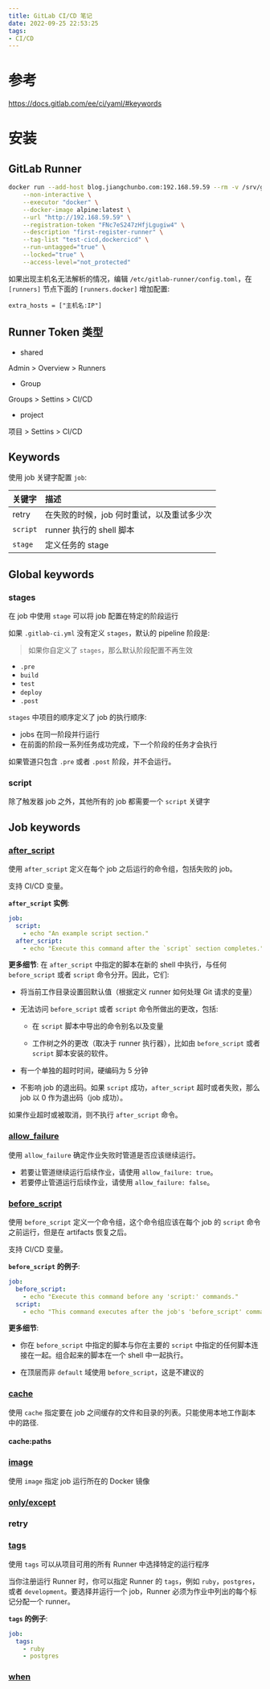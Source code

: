 ```yaml
---
title: GitLab CI/CD 笔记
date: 2022-09-25 22:53:25
tags:
- CI/CD
---
```


# 参考

https://docs.gitlab.com/ee/ci/yaml/#keywords


# 安装

## GitLab Runner


```bash
docker run --add-host blog.jiangchunbo.com:192.168.59.59 --rm -v /srv/gitlab-runner/config:/etc/gitlab-runner gitlab/gitlab-runner register \
    --non-interactive \
    --executor "docker" \
    --docker-image alpine:latest \
    --url "http://192.168.59.59" \
    --registration-token "FNc7eS247zHfjLgugiw4" \
    --description "first-register-runner" \
    --tag-list "test-cicd,dockercicd" \
    --run-untagged="true" \
    --locked="true" \
    --access-level="not_protected"
```


如果出现主机名无法解析的情况，编辑 `/etc/gitlab-runner/config.toml`，在 `[runners]` 节点下面的 `[runners.docker]` 增加配置:

```
extra_hosts = ["主机名:IP"]
```


## Runner Token 类型

- shared

Admin > Overview > Runners

- Group

Groups > Settins > CI/CD

- project

项目 > Settins > CI/CD



## Keywords

使用 job 关键字配置 `job`:

|关键字|描述|
|:-|:-|
|retry|在失败的时候，job 何时重试，以及重试多少次|
|`script`|runner 执行的 shell 脚本|
|`stage`|定义任务的 stage|

## Global keywords



### <span id="stages">stages</span>

在 job 中使用 `stage` 可以将 job 配置在特定的阶段运行

如果 `.gitlab-ci.yml` 没有定义 `stages`，默认的 pipeline 阶段是:

> 如果你自定义了 `stages`，那么默认阶段配置不再生效

- `.pre`
- `build`
- `test`
- `deploy`
- `.post`

`stages` 中项目的顺序定义了 job 的执行顺序:

- jobs 在同一阶段并行运行
- 在前面的阶段一系列任务成功完成，下一个阶段的任务才会执行


如果管道只包含 `.pre` 或者 `.post` 阶段，并不会运行。


### script

除了触发器 job 之外，其他所有的 job 都需要一个 `script` 关键字


## Job keywords


### <a id="after_script" href="https://docs.gitlab.com/ee/ci/yaml/#after_script">after_script</a>

使用 `after_script` 定义在每个 job 之后运行的命令组，包括失败的 job。

支持 CI/CD 变量。

**`after_script` 实例**:

```yml
job:
  script:
    - echo "An example script section."
  after_script:
    - echo "Execute this command after the `script` section completes."
```

**更多细节**:
在 `after_script` 中指定的脚本在新的 shell 中执行，与任何 `before_script` 或者 `script` 命令分开。因此，它们:

- 将当前工作目录设置回默认值（根据定义 runner 如何处理 Git 请求的变量）

- 无法访问 `before_script` 或者 `script` 命令所做出的更改，包括:

    - 在 `script` 脚本中导出的命令别名以及变量

    - 工作树之外的更改（取决于 runner 执行器），比如由 `before_script` 或者 `script` 脚本安装的软件。

- 有一个单独的超时时间，硬编码为 5 分钟

- 不影响 job 的退出码。如果 `script` 成功，`after_script` 超时或者失败，那么 job 以 0 作为退出码（job 成功）。

如果作业超时或被取消，则不执行 `after_script` 命令。


### <a id="allow_failure" href="https://docs.gitlab.com/ee/ci/yaml/#allow_failure">allow_failure</a>

使用 `allow_failure` 确定作业失败时管道是否应该继续运行。

- 若要让管道继续运行后续作业，请使用 `allow_failure: true`。
- 若要停止管道运行后续作业，请使用 `allow_failure: false`。

### <a id="before_script" href="https://docs.gitlab.com/ee/ci/yaml/#before_script">before_script</a>

使用 `before_script` 定义一个命令组，这个命令组应该在每个 job 的 `script` 命令之前运行，但是在 artifacts 恢复之后。



支持 CI/CD 变量。

**`before_script` 的例子**:

```yml
job:
  before_script:
    - echo "Execute this command before any 'script:' commands."
  script:
    - echo "This command executes after the job's 'before_script' commands."
```

**更多细节**:

- 你在 `before_script` 中指定的脚本与你在主要的 `script` 中指定的任何脚本连接在一起。组合起来的脚本在一个 shell 中一起执行。

- 在顶层而非 `default` 域使用 `before_script`，这是不建议的

### <a id="cache" href="https://docs.gitlab.com/ee/ci/yaml/#cache">cache</a>

使用 `cache` 指定要在 job 之间缓存的文件和目录的列表。只能使用本地工作副本中的路径.


#### cache:paths

### <a id="image" href="https://docs.gitlab.com/ee/ci/yaml/#image">image</a>

使用 `image` 指定 job 运行所在的 Docker 镜像


### <a id="only/except" href="https://docs.gitlab.com/ee/ci/yaml/#only--except">only\/except</a>

### <a id="retry">retry</a>


### <a id="tags" href="https://docs.gitlab.com/ee/ci/yaml/#tags">tags</a>

使用 `tags` 可以从项目可用的所有 Runner 中选择特定的运行程序

当你注册运行 Runner 时，你可以指定 Runner 的 `tags`，例如 `ruby`，`postgres`，或者 `development`。要选择并运行一个 job，Runner 必须为作业中列出的每个标记分配一个 runner。

**`tags` 的例子**:

```yml
job:
  tags:
    - ruby
    - postgres
```


### <a id="when" href="https://docs.gitlab.com/ee/ci/yaml/#when">when</a>
